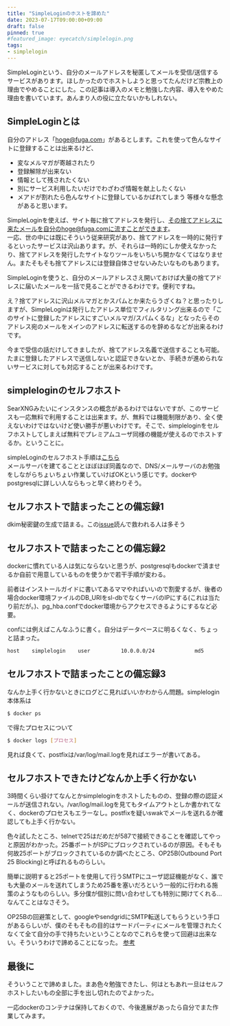 ```yaml
---
title: "SimpleLoginのホストを諦めた"
date: 2023-07-17T09:00:00+09:00
draft: false
pinned: true
#featured_image: eyecatch/simplelogin.png
tags:
- simplelogin
---
```

SimpleLoginという、自分のメールアドレスを秘匿してメールを受信/送信するサービスがあります。ほしかったのでホストしようと思ってたんだけど宗教上の理由でやめることにした。この記事は導入のメモと勉強した内容、導入をやめた理由を書いています。あんまり人の役に立たないかもしれない。
<!--more-->

## SimpleLoginとは
自分のアドレス「hoge@fuga.com」があるとします。これを使って色んなサイトに登録することは出来るけど、
- 変なメルマガが寄越されたり
- 登録解除が出来ない
- 情報として残されたくない
- 別にサービス利用したいだけでわざわざ情報を献上したくない
- メアドが割れたら色んなサイトに登録しているかばれてしまう
等様々な懸念があると思います。

SimpleLoginを使えば、サイト毎に捨てアドレスを発行し、その捨てアドレスに来たメールを自分のhoge@fuga.comに流すことができます。  
一応、世の中には既にそういう従来研究があり、捨てアドレスを一時的に発行するといったサービスは沢山あります。が、それらは一時的にしか使えなかったり、捨てアドレスを発行したサイトなりツールをいちいち開かなくてはなりません。またそもそも捨てアドレスには登録自体させないみたいなものもあります。

SimpleLoginを使うと、自分のメールアドレスさえ開いておけば大量の捨てアドレスに届いたメールを一括で見ることができるわけです。便利ですね。

え？捨てアドレスに沢山メルマガとかスパムとか来たらうざくね？と思ったりしますが、SimpleLoginは発行したアドレス単位でフィルタリング出来るので「このサイトに登録したアドレスにすごいメルマガ/スパムくるな」となったらそのアドレス宛のメールをメインのアドレスに転送するのを辞めるなどが出来るわけです。

今まで受信の話だけしてきましたが、捨てアドレス名義で送信することも可能。たまに登録したアドレスで送信しないと認証できないとか、手続きが進められないサービスに対しても対応することが出来るわけです。

## simpleloginのセルフホスト
SearXNGみたいにインスタンスの概念があるわけではないですが、このサービスも一応無料で利用することは出来ます。が、無料では機能制限があり、全く使えないわけではないけど使い勝手が悪いわけです。そこで、simpleloginをセルフホストしてしまえば無料でプレミアムユーザ同様の機能が使えるのでホストするか。ということに。

simpleLoginのセルフホスト手順は[こちら](https://github.com/simple-login/app)  
メールサーバを建てることとほぼほぼ同義なので、DNS/メールサーバのお勉強をしながらちょいちょい作業していけばOKという感じです。dockerやpostgresqlに詳しい人ならもっと早く終わりそう。

## セルフホストで詰まったことの備忘録1
dkim秘密鍵の生成で詰まる。この[issue](https://github.com/simple-login/app/discussions/1037)読んで救われる人は多そう

## セルフホストで詰まったことの備忘録2
dockerに慣れている人は気にならないと思うが、postgresqlもdockerで済ませるか自前で用意しているものを使うかで若干手順が変わる。  

前者はインストールガイドに書いてあるママやればいいので割愛するが、後者の場合docker環境ファイルのDB_URIをsl-dbでなくサーバのIPにする(これは当たり前だが。)、pg_hba.confでdocker環境からアクセスできるようにするなど必要。  

confには例えばこんなふうに書く。自分はデータベースに明るくなく、ちょっと詰まった。
```bash
host    simplelogin    user          10.0.0.0/24             md5
```

## セルフホストで詰まったことの備忘録3
なんか上手く行かないときにログどこ見ればいいかわからん問題。simplelogin本体系は
```bash
$ docker ps 
```
で得たプロセスについて
```bash
$ docker logs [プロセス]
```
見れば良くて、postfixは/var/log/mail.logを見ればエラーが書いてある。

## セルフホストできたけどなんか上手く行かない
3時間くらい掛けてなんとかsimpleloginをホストしたものの、登録の際の認証メールが送信されない。/var/log/mail.logを見てもタイムアウトとしか書かれてなく、dockerのプロセスもエラーなし。postfixを疑いswakでメールを送れるか確認しても上手く行かない。

色々試したところ、telnetで25はだめだが587で接続できることを確認してやっと原因がわかった。25番ポートがISPにブロックされているのが原因。そもそも何故25ポートがブロックされているのか調べたところ、OP25B(Outbound Port 25 Blocking)と呼ばれるものらしい。

簡単に説明すると25ポートを使用して行うSMTPにユーザ認証機能がなく、誰でも大量のメールを送れてしまうため25番を塞いだろという一般的に行われる施策のようなものらしい。多分僕が個別に問い合わせしても特別に開けてくれる...なんてことはなさそう。

OP25Bの回避策として、googleやsendgridにSMTP転送してもらうという手口があるらしいが、僕のそもそもの目的はサードパーティにメールを管理されたくなくて全て自分の手で持ちたいということなのでこれらを使って回避は出来ない。そういうわけで諦めることになった。 [参考](https://github.com/simple-login/app/blob/master/docs/gmail-relay.md)

## 最後に
そういうことで諦めました。まあ色々勉強できたし、何はともあれ一旦はセルフホストしたいもの全部に手を出し切れたのでよかった。

一応dockerのコンテナは保持しておくので、今後進展があったら自分でまた作業してみます。
